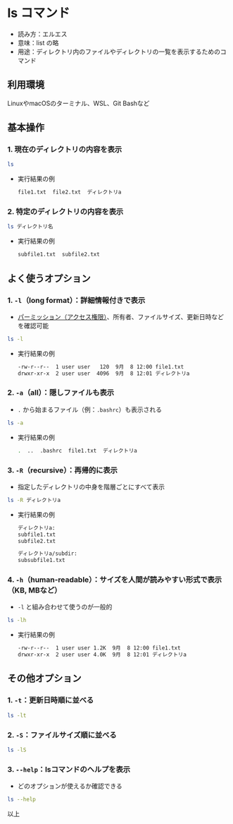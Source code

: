 # ls コマンド

- 読み方：エルエス
- 意味：list の略
- 用途：ディレクトリ内のファイルやディレクトリの一覧を表示するためのコマンド

## 利用環境

LinuxやmacOSのターミナル、WSL、Git Bashなど

## 基本操作

### 1. 現在のディレクトリの内容を表示

```bash
ls
```

- 実行結果の例

  ```bash
  file1.txt  file2.txt  ディレクトリa
  ```

### 2. 特定のディレクトリの内容を表示

```bash
ls ディレクトリ名
```

- 実行結果の例

  ```bash
  subfile1.txt  subfile2.txt
  ```

## よく使うオプション

### 1. `-l`（long format）：詳細情報付きで表示

- [パーミッション（アクセス権限）](permission.md)、所有者、ファイルサイズ、更新日時などを確認可能

```bash
ls -l
```

- 実行結果の例

  ```bash
  -rw-r--r--  1 user user   120  9月  8 12:00 file1.txt
  drwxr-xr-x  2 user user  4096  9月  8 12:01 ディレクトリa
  ```

### 2. `-a`（all）：隠しファイルも表示

- `.` から始まるファイル（例：`.bashrc`）も表示される

```bash
ls -a
```

- 実行結果の例

  ```bash
  .  ..  .bashrc  file1.txt  ディレクトリa
  ```

### 3. `-R`（recursive）：再帰的に表示

- 指定したディレクトリの中身を階層ごとにすべて表示

```bash
ls -R ディレクトリa
```

- 実行結果の例

  ```bash
  ディレクトリa:
  subfile1.txt
  subfile2.txt

  ディレクトリa/subdir:
  subsubfile1.txt
  ```

### 4. `-h`（human-readable）：サイズを人間が読みやすい形式で表示（KB, MBなど）

- `-l` と組み合わせて使うのが一般的

```bash
ls -lh
```

- 実行結果の例

  ```bash
  -rw-r--r--  1 user user 1.2K  9月  8 12:00 file1.txt
  drwxr-xr-x  2 user user 4.0K  9月  8 12:01 ディレクトリa
  ```

## その他オプション

### 1. `-t`：更新日時順に並べる

```bash
ls -lt
```

### 2. `-S`：ファイルサイズ順に並べる

```bash
ls -lS
```

### 3. `--help`：lsコマンドのヘルプを表示

- どのオプションが使えるか確認できる

```bash
ls --help
```

以上
